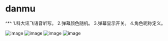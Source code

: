 # danmu
^*^
1.科大讯飞语音听写。
2.弹幕颜色随机。
3.弹幕显示开关。
4.角色昵称定义。

![image](http://img.blog.csdn.net/20160819143401645)
![image](http://img.blog.csdn.net/20160819143417084)
![image](http://img.blog.csdn.net/20160819143422678)
![image](http://img.blog.csdn.net/20160819143427288)
